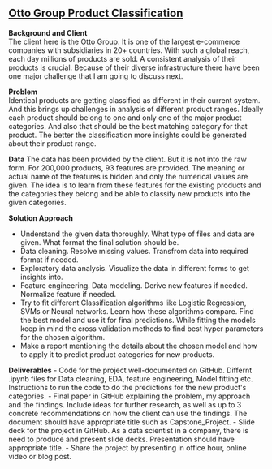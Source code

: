 ## [Otto Group Product Classification](https://www.kaggle.com/c/otto-group-product-classification-challenge)

**Background and Client**  
The client here is the Otto Group. It is one of the largest e-commerce companies with subsidiaries in 20+ countries. With such a global reach, each day millions of products are sold. A consistent analysis of their products is crucial. Because of their diverse infrastructure there have been one major challenge that I am going to discuss next.

**Problem**  
Identical products are getting classified as different in their current system. And this brings up challenges in analysis of different product ranges. Ideally each product should belong to one and only one of the major product categories. And also that should be the best matching category for that product. The better the classification more insights could be generated about their product range.

**Data**
The data has been provided by the client. But it is not into the raw form. For 200,000 products, 93 features are provided. The meaning or actual name of the features is hidden and only the numerical values are given. The idea is to learn from these features for the existing products and the categories they belong and be able to classify new products into the given categories.

**Solution Approach**
  - Understand the given data thoroughly. What type of files and data are given. What format the final solution should be.
  - Data cleaning. Resolve missing values. Transfrom data into required format if needed.
  - Exploratory data analysis. Visualize the data in different forms to get insights into.
  - Feature engineering. Data modeling. Derive new features if needed. Normalize feature if needed.
  - Try to fit different Classification algorithms like Logistic Regression, SVMs or Neural networks. Learn how these algorithms compare. Find the best model and use it for final predictions. While fitting the models keep in mind the cross validation methods to find best hyper parameters for the chosen algorithm.
  - Make a report mentioning the details about the chosen model and how to apply it to predict product categories for new products.
    
**Deliverables**
    - Code for the project well-documented on GitHub. Differnt .ipynb files for Data cleaning, EDA, feature engineering, Model fitting etc. Instructions to run the code to do the predictions for the new product's categories.
    - Final paper in GitHub explaining the problem, my approach and the findings. Include ideas for further research, as well as up to 3 concrete recommendations on how the client can use the findings. The document should have appropriate title such as Capstone_Project.
    - Slide deck for the project in GitHub. As a data scientist in a company, there is need to produce and present slide decks. Presentation should have appropriate title.
    - Share the project by presenting in office hour, online video or blog post.
    
    
